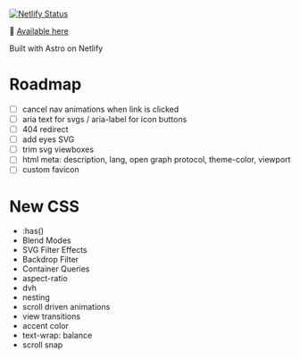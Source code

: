 [![Netlify Status](https://api.netlify.com/api/v1/badges/6312b168-bd2d-41f2-989c-d6946fec363c/deploy-status)](https://app.netlify.com/sites/roblettsdev/deploys)

👋 [Available here](https://robletts.dev)

Built with Astro on Netlify

# Roadmap
- [ ] cancel nav animations when link is clicked
- [ ] aria text for svgs / aria-label for icon buttons
- [ ] 404 redirect 
- [ ] add eyes SVG
- [ ] trim svg viewboxes
- [ ] html meta: description, lang, open graph protocol, theme-color, viewport
- [ ] custom favicon

# New CSS
- :has()
- Blend Modes
- SVG Filter Effects
- Backdrop Filter
- Container Queries
- aspect-ratio
- dvh
- nesting
- scroll driven animations
- view transitions
- accent color
- text-wrap: balance
- scroll snap
